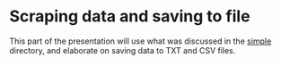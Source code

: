 # Scraping data and saving to file

This part of the presentation will use what was discussed in the [simple](simple/) directory, and elaborate on saving data to TXT and CSV files.


